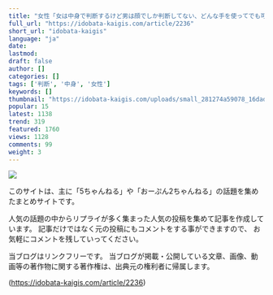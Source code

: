 ```yaml
---
title: "女性「女は中身で判断するけど男は顔でしか判断してない、どんな手を使ってでも可愛くなれ女」"
full_url: "https://idobata-kaigis.com/article/2236"
short_url: "idobata-kaigis"
language: "ja"
date: 
lastmod: 
draft: false
author: []
categories: []
tags: ['判断', '中身', '女性']
keywords: []
thumbnail: "https://idobata-kaigis.com/uploads/small_281274a59078_16dad0a3e2.jpg"
popular: 15
latest: 1138
trend: 319
featured: 1760
views: 1128
comments: 99
weight: 3
---
```


![](https://idobata-kaigis.com/uploads/small_281274a59078_16dad0a3e2.jpg)

<div><p class=''>このサイトは、主に「5ちゃんねる」や「おーぷん2ちゃんねる」の話題を集めたまとめサイトです。</p><p>人気の話題の中からリプライが多く集まった人気の投稿を集めて記事を作成しています。 記事だけではなく元の投稿にもコメントをする事ができますので、 お気軽にコメントを残していってください。</p><p class=''>当ブログはリンクフリーです。 当ブログが掲載・公開している文章、画像、動画等の著作物に関する著作権は、出典元の権利者に帰属します。</p></div>

(https://idobata-kaigis.com/article/2236)
